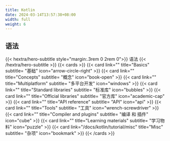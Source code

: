 ```yaml
---
title: Kotlin
date: 2024-03-14T13:57:38+08:00
width: full
weight: 6
---
```


## 语法

{{< hextra/hero-subtitle style="margin:.3rem 0 2rem 0">}}
语法
{{< /hextra/hero-subtitle >}}
{{< cards >}}
{{< card link="" title="Basics" subtitle= "基础" icon="arrow-circle-right" >}}
{{< card link="" title="Concepts" subtitle= "概念" icon="book-open" >}}
{{< card link="" title="Multiplatform" subtitle= "多平台开发" icon="windows" >}}
{{< card link="" title="Standard libraries" subtitle= "标准库" icon="bubbles" >}}
{{< card link="" title="Official libraries" subtitle= "官方库" icon="academic-cap" >}}
{{< card link="" title="API reference" subtitle= "API" icon="api" >}}
{{< card link="" title="Tools" subtitle= "工具" icon="wrench-screwdriver" >}}
{{< card link="" title="Compiler and plugins" subtitle= "编译 和 插件" icon="cube" >}}
{{< card link="" title="Learning materials" subtitle= "学习物料" icon="puzzle" >}}
{{< card link="/docs/kotlin/tutorial/misc" title="Misc" subtitle= "杂项" icon="bookmark" >}}
{{< /cards >}}
